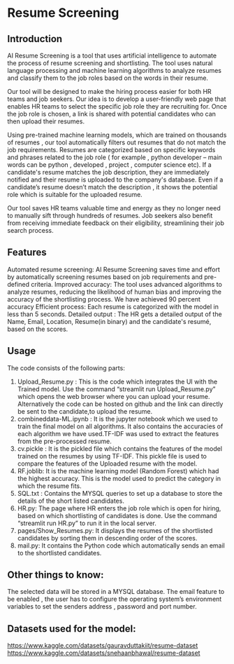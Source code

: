 # Resume Screening

## Introduction
AI Resume Screening is a tool that uses artificial intelligence to automate the process of resume screening and shortlisting. The tool uses natural language processing and machine learning algorithms to analyze resumes and classify them to the job roles based on the words in their resume.

Our tool will be designed to make the hiring process easier for both HR teams and job seekers. Our idea is to develop a user-friendly web page that enables HR teams to select the specific job role they are recruiting for. Once the job role is chosen, a link is shared with potential candidates who can then upload their resumes.

Using pre-trained machine learning models, which are trained on thousands of resumes , our tool automatically filters out resumes that do not match the job requirements. Resumes are categorized based on specific keywords and phrases related to the job role ( for example , python developer – main words can be python , developed , project , computer science etc). If a candidate's resume matches the job description, they are immediately notified and their resume is uploaded to the company's database. Even if a candidate’s resume doesn’t match the description , it shows the potential role which is suitable for the uploaded resume.

Our tool saves HR teams valuable time and energy as they no longer need to manually sift through hundreds of resumes. Job seekers also benefit from receiving immediate feedback on their eligibility, streamlining their job search process.

## Features
Automated resume screening: AI Resume Screening saves time and effort by automatically screening resumes based on job requirements and pre-defined criteria.
Improved accuracy: The tool uses advanced algorithms to analyze resumes, reducing the likelihood of human bias and improving the accuracy of the shortlisting process. We have achieved 90 percent accuracy
Efficient process: Each resume is categorized with the model in less than 5 seconds.
Detailed output : The HR gets a detailed output of the Name, Email, Location, Resume(in binary) and the candidate's resumé, based on the scores.

## Usage
The code consists of the following parts:
1. Upload_Resume.py : This is the code which integrates the UI with the Trained model. Use the command “streamlit run Upload_Resume.py” which opens the web browser where you can upload your resume. Alternatively the code can be hosted on github and the link can directly be sent to the candidate,to upload the resume.
2. combineddata-ML.ipynb : It is the jupyter notebook which we used to train the final model on all algorithms. It also contains the accuracies of each algorithm we have used.TF-IDF was used to extract the features from the pre-processed resume.
3. cv.pickle : It is the pickled file which contains the features of the model trained on the resumes by using TF-IDF. This pickle file is used to compare the features of the Uploaded resume with the model.
4. RF.joblib: It is the machine learning model (Random Forest) which had the highest accuracy. This is the model used to  predict the category in which the resume fits.
5. SQL.txt : Contains the MYSQL  queries to set up a database to store the details of the short listed candidates.
6. HR.py: The page where HR enters the job role which is open for hiring, based on which shortlisting of candidates is done.  Use the command “streamlit run HR.py” to run it in the local server.
7. pages/Show_Resumes.py: It displays the resumes of the shortlisted candidates by sorting them in descending order of the scores.
8. mail.py: It contains the Python code which automatically sends an email to the shortlisted candidates.

## Other things to know:
The selected data will be stored in a MYSQL database.
The email feature to be enabled , the user has to configure the operating system’s environment variables to set the senders address , password and port number.

## Datasets used for the model: 
https://www.kaggle.com/datasets/gauravduttakiit/resume-dataset
https://www.kaggle.com/datasets/snehaanbhawal/resume-dataset

